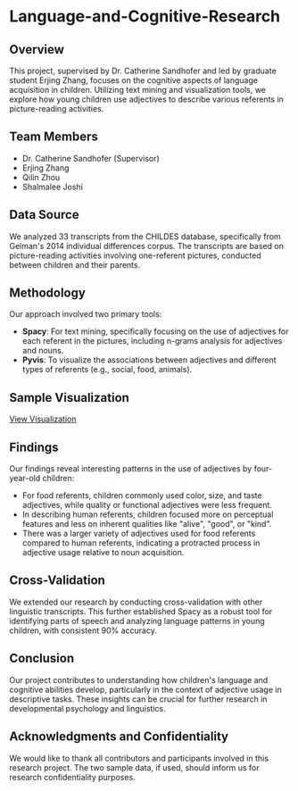 # Language-and-Cognitive-Research

## Overview
This project, supervised by Dr. Catherine Sandhofer and led by graduate student Erjing Zhang, focuses on the cognitive aspects of language acquisition in children. Utilizing text mining and visualization tools, we explore how young children use adjectives to describe various referents in picture-reading activities.

## Team Members
- Dr. Catherine Sandhofer (Supervisor)
- Erjing Zhang
- Qilin Zhou
- Shalmalee Joshi

## Data Source
We analyzed 33 transcripts from the CHILDES database, specifically from Gelman's 2014 individual differences corpus. The transcripts are based on picture-reading activities involving one-referent pictures, conducted between children and their parents.

## Methodology
Our approach involved two primary tools:
- **Spacy**: For text mining, specifically focusing on the use of adjectives for each referent in the pictures, including n-grams analysis for adjectives and nouns.
- **Pyvis**: To visualize the associations between adjectives and different types of referents (e.g., social, food, animals).

## Sample Visualization
[View Visualization](https://QilinZhou56.github.io/Language-and-Cognitive-Research/referential_communication/Result/food_adj_referent.html)

## Findings
Our findings reveal interesting patterns in the use of adjectives by four-year-old children:
- For food referents, children commonly used color, size, and taste adjectives, while quality or functional adjectives were less frequent.
- In describing human referents, children focused more on perceptual features and less on inherent qualities like "alive", "good", or "kind".
- There was a larger variety of adjectives used for food referents compared to human referents, indicating a protracted process in adjective usage relative to noun acquisition.

## Cross-Validation
We extended our research by conducting cross-validation with other linguistic transcripts. This further established Spacy as a robust tool for identifying parts of speech and analyzing language patterns in young children, with consistent 90% accuracy.

## Conclusion
Our project contributes to understanding how children's language and cognitive abilities develop, particularly in the context of adjective usage in descriptive tasks. These insights can be crucial for further research in developmental psychology and linguistics.

## Acknowledgments and Confidentiality
We would like to thank all contributors and participants involved in this research project. The two sample data, if used, should inform us for research confidentiality purposes.
